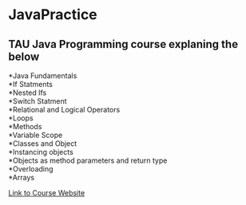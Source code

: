 # JavaPractice
## TAU Java Programming course explaning the below
  *Java Fundamentals\
  *If Statments\
  *Nested Ifs\
  *Switch Statment\
  *Relational and Logical Operators\
  *Loops\
  *Methods\
  *Variable Scope\
  *Classes and Object\
  *Instancing objects\
  *Objects as method parameters and return type\
  *Overloading\
  *Arrays

[Link to Course Website](https://testautomationu.applitools.com/java-programming-course)
